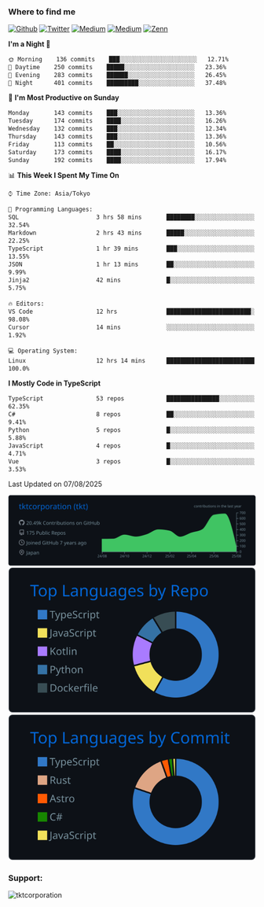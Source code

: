 <!-- <p align="left"> <img src="https://komarev.com/ghpvc/?username=tktcorporation&label=Profile%20views&color=0e75b6&style=flat" alt="tktcorporation" /> </p> -->

<h3>Where to find me</h3>
<p>
<a href="https://github.com/tktcorporation" target="_blank"><img alt="Github" src="https://img.shields.io/badge/GitHub-%2312100E.svg?&style=for-the-badge&logo=Github&logoColor=white" /></a>
<a href="https://twitter.com/tktcorporation" target="_blank"><img alt="Twitter" src="https://img.shields.io/badge/twitter-%231DA1F2.svg?&style=for-the-badge&logo=twitter&logoColor=white" /></a>
<a href="https://www.linkedin.com/in/tktcorporation" target="_blank"><img alt="Medium" src="https://img.shields.io/badge/linkdin-0a66c2.svg?&style=for-the-badge&logo=linkedin&logoColor=white" /></a>
<a href="https://qiita.com/tktcorporation" target="_blank"><img alt="Medium" src="https://img.shields.io/badge/qiita-55C500.svg?&style=for-the-badge&logo=qiita&logoColor=white" /></a>
<a href="https://zenn.dev/tktcorporation" target="_blank"><img alt="Zenn" src="https://img.shields.io/badge/Zenn-3EA8FF.svg?&style=for-the-badge&logo=Zenn&logoColor=white" /></a>
</p>
  
<!--START_SECTION:waka-->
**I'm a Night 🦉** 

```text
🌞 Morning    136 commits    ███░░░░░░░░░░░░░░░░░░░░░░   12.71% 
🌆 Daytime    250 commits    █████░░░░░░░░░░░░░░░░░░░░   23.36% 
🌃 Evening    283 commits    ██████░░░░░░░░░░░░░░░░░░░   26.45% 
🌙 Night      401 commits    █████████░░░░░░░░░░░░░░░░   37.48%

```
📅 **I'm Most Productive on Sunday** 

```text
Monday       143 commits    ███░░░░░░░░░░░░░░░░░░░░░░   13.36% 
Tuesday      174 commits    ████░░░░░░░░░░░░░░░░░░░░░   16.26% 
Wednesday    132 commits    ███░░░░░░░░░░░░░░░░░░░░░░   12.34% 
Thursday     143 commits    ███░░░░░░░░░░░░░░░░░░░░░░   13.36% 
Friday       113 commits    ██░░░░░░░░░░░░░░░░░░░░░░░   10.56% 
Saturday     173 commits    ████░░░░░░░░░░░░░░░░░░░░░   16.17% 
Sunday       192 commits    ████░░░░░░░░░░░░░░░░░░░░░   17.94%

```


📊 **This Week I Spent My Time On** 

```text
⌚︎ Time Zone: Asia/Tokyo

💬 Programming Languages: 
SQL                      3 hrs 58 mins       ████████░░░░░░░░░░░░░░░░░   32.54% 
Markdown                 2 hrs 43 mins       █████░░░░░░░░░░░░░░░░░░░░   22.25% 
TypeScript               1 hr 39 mins        ███░░░░░░░░░░░░░░░░░░░░░░   13.55% 
JSON                     1 hr 13 mins        ██░░░░░░░░░░░░░░░░░░░░░░░   9.99% 
Jinja2                   42 mins             █░░░░░░░░░░░░░░░░░░░░░░░░   5.75%

🔥 Editors: 
VS Code                  12 hrs              ████████████████████████░   98.08% 
Cursor                   14 mins             ░░░░░░░░░░░░░░░░░░░░░░░░░   1.92%

💻 Operating System: 
Linux                    12 hrs 14 mins      █████████████████████████   100.0%

```

**I Mostly Code in TypeScript** 

```text
TypeScript               53 repos            ███████████████░░░░░░░░░░   62.35% 
C#                       8 repos             ██░░░░░░░░░░░░░░░░░░░░░░░   9.41% 
Python                   5 repos             █░░░░░░░░░░░░░░░░░░░░░░░░   5.88% 
JavaScript               4 repos             █░░░░░░░░░░░░░░░░░░░░░░░░   4.71% 
Vue                      3 repos             █░░░░░░░░░░░░░░░░░░░░░░░░   3.53%

```



 Last Updated on 07/08/2025
<!--END_SECTION:waka-->

[![](https://raw.githubusercontent.com/tktcorporation/tktcorporation/master/profile-summary-card-output/github_dark/0-profile-details.svg)](https://github.com/vn7n24fzkq/github-profile-summary-cards)
[![](https://raw.githubusercontent.com/tktcorporation/tktcorporation/master/profile-summary-card-output/github_dark/1-repos-per-language.svg)](https://github.com/vn7n24fzkq/github-profile-summary-cards) [![](https://raw.githubusercontent.com/tktcorporation/tktcorporation/master/profile-summary-card-output/github_dark/2-most-commit-language.svg)](https://github.com/vn7n24fzkq/github-profile-summary-cards)

<h3 align="left">Support:</h3>
<p><a href="https://www.buymeacoffee.com/tktcorporation"> <img align="left" src="https://cdn.buymeacoffee.com/buttons/v2/default-yellow.png" height="50" width="210" alt="tktcorporation" /></a></p><br><br>
